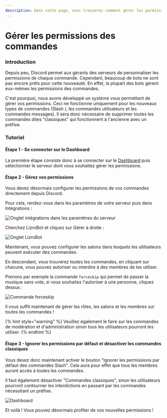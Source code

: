 ```yaml
---
description: Dans cette page, vous trouverez comment gérer les permissions des commandes.
---
```


# Gérer les permissions des commandes

### Introduction

Depuis peu, Discord permet aux gérants des serveurs de personnaliser les permissions de chaque commande. Cependant, beaucoup de bots ne sont pas encore prêts pour cette nouveauté. En effet, la plupart des bots gèrent eux-mêmes les permissions des commandes.



C'est pourquoi, nous avons développé un système vous permettant de gérer vos permissions. Ceci ne fonctionne uniquement pour les nouveaux types de commandes (Slash /, les commandes utilisateurs et les commandes messages). Il sera donc nécessaire de supprimer toutes les commandes dites "classiques" qui fonctionnent à l'ancienne avec un préfixe.



### Tutoriel

#### Étape 1 - Se connecter sur le Dashboard

La première étape consiste donc à se connecter sur le [Dashboard](https://lizrobot.com/dashboard) puis sélectionner le serveur dont vous souhaitez gérer les permissions.

#### Étape 2 - Gérez vos permissions

Vous devez désormais configurer les permissions de vos commandes directement depuis Discord.

Pour cela, rendez-vous dans les paramètres de votre serveur puis dans Intégrations :

![Onglet intégrations dans les paramètres du serveur](<.gitbook/assets/Capture d’écran 2022-05-27 à 22.21.14.png>)

Cherchez LizroBot et cliquez sur Gérer à droite :

![Onglet LizroBot](<.gitbook/assets/Capture d’écran 2022-05-27 à 22.22.58.png>)

Maintenant, vous pouvez configurer les salons dans lesquels les utilisateurs peuvent exécuter des commandes.

En descendant, vous trouverez toutes les commandes, en cliquant sur chacune, vous pouvez autoriser ou interdire à des membres de les utiliser.&#x20;

Prenons par exemple la commande `forceskip` qui permet de passer la musique sans vote, si vous souhaitez l'autoriser à une personne, cliquez dessus :&#x20;

![Commande forceskip](<.gitbook/assets/Capture d’écran 2022-05-27 à 22.23.13.png>)

Il vous suffit maintenant de gérer les rôles, les salons et les membres sur toutes les commandes !

{% hint style="warning" %}
Veuillez également le faire sur les commandes de modération et d'administration sinon tous les utilisateurs pourront les utiliser.
{% endhint %}

#### Étape 3 - Ignorer les permissions par défaut et désactiver les commandes classiques

Vous devez donc maintenant activer le bouton "Ignorer les permissions par défaut des commandes Slash". Cela aura pour effet que tous les membres auront accès à toutes les commandes.

Il faut également désactiver "Commandes classiques", sinon les utilisateurs pourront contourner les interdictions en passant par les commandes nécessitant un préfixe.&#x20;

![Dashboard](<.gitbook/assets/Capture d’écran 2022-05-27 à 22.28.11.png>)

Et voilà ! Vous pouvez désormais profiter de vos nouvelles permissions !
